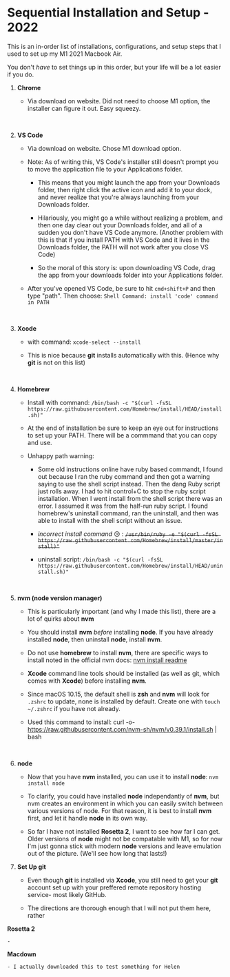 # Sequential Installation and Setup - 2022

This is an in-order list of installations, configurations, and setup steps that I used to set up my M1 2021 Macbook Air.

You don't *have* to set things up in this order, but your life will be a lot easier if you do.

1. **Chrome**

    - Via download on website.  Did not need to choose M1 option, the installer can figure it out. Easy squeezy.

<br/>

2. **VS Code**

    - Via download on website.  Chose M1 download option.

    - Note: As of writing this, VS Code's installer still doesn't prompt you to move the application file to your Applications folder.
    
        - This means that you might launch the app from your Downloads folder, then right click the active icon and add it to your dock, and never realize that you're always launching from your Downloads folder.  
        
        - Hilariously, you might go a while without realizing a problem, and then one day clear out your Downloads folder, and all of a sudden you don't have VS Code anymore.  (Another problem with this is that if you install PATH with VS Code and it lives in the Downloads folder, the PATH will not work after you close VS Code)

        - So the moral of this story is: upon downloading VS Code, drag the app from your downloads folder into your Applications folder.

    - After you've opened VS Code, be sure to hit `cmd+shift+P` and then type "path".  Then choose: `Shell Command: install 'code' command in PATH`



<br/>

3. **Xcode**

    - with command: `xcode-select --install`
    
    - This is nice because **git** installs automatically with this.  (Hence why **git** is not on this list)

<br/>

4. **Homebrew**

    - Install with command: ```/bin/bash -c "$(curl -fsSL https://raw.githubusercontent.com/Homebrew/install/HEAD/install.sh)"```
    - At the end of installation be sure to keep an eye out for instructions to set up your PATH.  There will be a commmand that you can copy and use.
    - Unhappy path warning:

        - Some old instructions online have ruby based commandt, I found out because I ran the ruby command and then got a warning saying to use the shell script instead.  Then the dang Ruby script just rolls away.  I had to hit control+C to stop the ruby script installation.  When I went install from the shell script there was an error.  I assumed it was from the half-run ruby script.  I found homebrew's uninstall command, ran the uninstall, and then was able to install with the shell script without an issue.

        - *incorrect install command* 😢 : ~~``/usr/bin/ruby -e "$(curl -fsSL https://raw.githubusercontent.com/Homebrew/install/master/install)"``~~
        - uninstall script: ```/bin/bash -c "$(curl -fsSL https://raw.githubusercontent.com/Homebrew/install/HEAD/uninstall.sh)"```

<br/>

5. **nvm (node version manager)**

    - This is particularly important (and why I made this list), there are a lot of quirks about **nvm**

    - You should install **nvm** *before* installing **node**.  If you have already installed **node**, then uninstall **node**, install **nvm**.
    - Do not use **homebrew** to install **nvm**, there are specific ways to install noted in the official nvm docs: [nvm install readme](https://github.com/nvm-sh/nvm/blob/master/README.md#install--update-script)
    - **Xcode** command line tools should be installed (as well as git, which comes with **Xcode**) before installing **nvm**.
    - Since macOS 10.15, the default shell is **zsh** and **nvm** will look for `.zshrc` to update, none is installed by default. Create one with `touch ~/.zshrc` if you have not already.
    - Used this command to install: curl -o- https://raw.githubusercontent.com/nvm-sh/nvm/v0.39.1/install.sh | bash

<br/>

6. **node**

    - Now that you have **nvm** installed, you can use it to install **node**: ``nvm install node``

    - To clarify, you could have installed **node** independantly of **nvm**, but nvm creates an environment in which you can easily switch between various versions of node.  For that reason, it is best to install **nvm** first, and let it handle **node** in its own way.

    - So far I have not installed **Rosetta 2**, I want to see how far I can get.  Older versions of **node** might not be compatable with M1, so for now I'm just gonna stick with modern **node** versions and leave emulation out of the picture.  (We'll see how long that lasts!)

7. **Set Up git**

    - Even though **git** is installed via **Xcode**, you still need to get your **git** account set up with your preffered remote repository hosting service- most likely GitHub.

    - The directions are thorough enough that I will not put them here, rather 

**Rosetta 2**

    -

**Macdown**

    - I actually downloaded this to test something for Helen
    